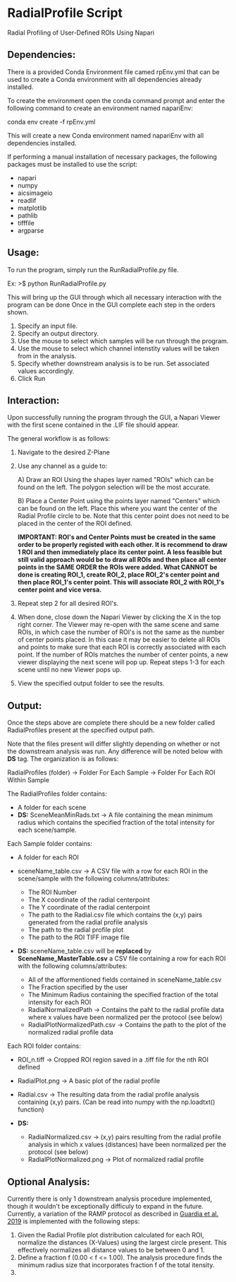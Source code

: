 # RadialProfile Script

Radial Profiling of User-Defined ROIs Using Napari

## Dependencies:
There is a provided Conda Environment file camed rpEnv.yml that can be used to create a Conda environment with all dependencies already installed.

To create the environment open the conda command prompt and enter the following command to create an environment named napariEnv:

conda env create -f rpEnv.yml

This will create a new Conda environment named napariEnv with all dependencies installed.

If performing a manual installation of necessary packages, the following packages must be installed to use the script:
- napari
- numpy
- aicsimageio
- readlif
- matplotlib
- pathlib
- tifffile
- argparse

## Usage:
To run the program, simply run the RunRadialProfile.py file.

Ex: >$ python RunRadialProfile.py

This will bring up the GUI through which all necessary interaction with the program can be done Once in the GUI complete each step in the orders shown.

1. Specify an input file.
2. Specify an output directory.
3. Use the mouse to select which samples will be run through the program.
4. Use the mouse to select which channel intenstity values will be taken from in the analysis.
5. Specify whether downstream analysis is to be run. Set associated values accordingly.
6. Click Run

## Interaction:
Upon successfully running the program through the GUI, a Napari Viewer with the first scene contained in the .LIF file should appear.

The general workflow is as follows:

1. Navigate to the desired Z-Plane

2. Use any channel as a guide to:

	A) Draw an ROI Using the shapes layer named "ROIs" which can be found on the left. The polygon selection will be the most accurate.

	B) Place a Center Point using the points layer named "Centers" which can be found on the left. Place this where you want the center of the Radial Profile circle to be.
	   Note that this center point does not need to be placed in the center of the ROI defined.

	**IMPORTANT: ROI's and Center Points must be created in the same order to be properly registed with each other. It is recommend to draw 1 ROI and then 
	immediately place its center point. A less feasible but still valid approach would be to draw all ROIs and then place all center points in the SAME ORDER the ROIs were added. 
	What CANNOT be done is creating ROI_1, create ROI_2, place ROI_2's center point and then place ROI_1's center point. This will associate ROI_2 with ROI_1's 
	center point and vice versa.**

3. Repeat step 2 for all desired ROI's.

4. When done, close down the Napari Viewer by clicking the X in the top right corner. The Viewer may re-open with the same scene and same ROIs, in which case the number of ROI's is not the same as the number of center points placed. In this case it may be easier to delete all ROIs and points to make sure that each ROI is correctly associated with each point. If the number of ROIs matches the number of center points, a new viewer displaying the next scene will pop up. Repeat steps 1-3 for each scene until no new Viewer pops up.

5. View the specified output folder to see the results.

## Output:

Once the steps above are complete there should be a new folder called RadialProfiles present at the specified output path.

Note that the files present will differ slightly depending on whether or not the downstream analysis was run. Any difference will be noted below with **DS** tag.
The organization is as follows:

RadialProfiles (folder) -> Folder For Each Sample -> Folder For Each ROI Within Sample

The RadialProfiles folder contains:
- A folder for each scene
- **DS:** SceneMeanMinRads.txt -> A file containing the mean minimum radius which contains the specified fraction of the total intensity for each scene/sample.

Each Sample folder contains:
- A folder for each ROI
- sceneName_table.csv -> A CSV file with a row for each ROI in the scene/sample with the following columns/attributes:
	- The ROI Number
	- The X coordinate of the radial centerpoint
	- The Y coordinate of the radial centerpoint
	- The path to the Radial.csv file which contains the (x,y) pairs generated from the radial profile analysis
	- The path to the radial profile plot
	- The path to the ROI TIFF image file

- **DS:** sceneName_table.csv will be **replaced** by **SceneName_MasterTable.csv** a CSV file containing a row for each ROI with the following columns/attributes:
	- All of the afformentioned fields contained in sceneName_table.csv
	- The Fraction specified by the user
	- The Minimum Radius containing the specified fraction of the total intensity for each ROI
	- RadialNormalizedPath -> Contains the paht to the radial profile data where x values have been normalized per the protocol (see below)
	- RadialPlotNormalizedPath.csv -> Contains the path to the plot of the normalized radial profile data

Each ROI folder contains:
- ROI_n.tiff -> Cropped ROI region saved in a .tiff file for the nth ROI defined
- RadialPlot.png -> A basic plot of the radial profile
- Radial.csv -> The resulting data from the radial profile analysis containing (x,y) pairs. (Can be read into numpy with the np.loadtxt() function)

- **DS:**
	- RadialNormalized.csv -> (x,y) pairs resulting from the radial profile analysis in which x values (distances) have been normalized per the protocol (see below)
	- RadialPlotNormalized.png -> Plot of normalized radial profile

## Optional Analysis:

Currently there is only 1 downstream analysis procedure implemented, though it wouldn't be exceptionally difficuly to expand in the future. Currently, a variation of the RAMP protocol as described in [Guardia et al. 2019](https://journals.plos.org/plosbiology/article?id=10.1371/journal.pbio.3000279#sec002) is implemented with the following steps:

1. Given the Radial Profile plot distribution calculated for each ROI, normalize the distances (X-Values) using the largest circle present. This effectively normalizes all distance values to be between 0 and 1.
2. Define a fraction f (0.00 < f <= 1.00). The analysis procedure finds the minimum radius size that incorporates fraction f of the total itensity.
3. 